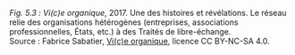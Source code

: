 *Fig. 5.3 :* *Vi(c)e organique*, 2017. Une des histoires et révélations. Le réseau relie des organisations hétérogènes (entreprises, associations professionnelles, États, etc.) à des Traités de libre-échange.  
Source : Fabrice Sabatier, [Vi(c)e organique](https://www.viceorganique.com), licence CC BY-NC-SA 4.0.